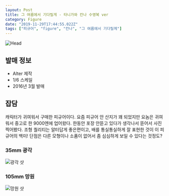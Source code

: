 ```yaml
---
layout: Post
title: 그 여름에서 기다릴게 - 타니가와 칸나 수영복 ver
category: Figure 
date: "2019-11-29T17:44:55.022Z"
tags: ["피규어", "figure", "칸나", "그 여름에서 기다릴께"]
---
```

![Head](~@assets/img/figure/DSC09787.jpg)

## 발매 정보
- Alter 제작 
- 1/6 스케일
- 2016년 3월 발매

## 잡담
캐릭터가 귀여워서 구매한 피규어이다. 
요즘 피규어 안 산지가 꽤 되었지만 요놈은 귀여워서 중고로 한 9000엔에 업어왔다. 
한동안 포장 안뜯고 있다가 생각나서 뜯어서 사진 찍어봤다. 
조형 퀄리티는 알터답게 좋은편이고, 배를 통실통실하게
잘 표현한 것이 이 피규어의 백미!
단점은 다른 모형이나 소품이 없어서 좀 심심하게 보일 수 있다는 것정도?

### 35mm 광각
![광각 샷](~@assets/img/figure/DSC09725.jpg)
### 105mm 망원 
![망원 샷](~@assets/img/figure/DSC09760.jpg)